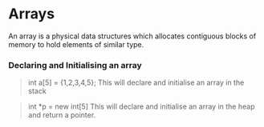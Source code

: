 # Arrays
An array is a physical data structures which allocates contiguous blocks of memory to hold elements of similar type.
### Declaring and Initialising an array
> int a[5] = {1,2,3,4,5};
This will declare and initialise an array in the stack

> int *p = new int[5]
This will declare and initialise an array in the heap and return a pointer.